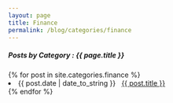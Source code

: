 ```yaml
---
layout: page
title: Finance
permalink: /blog/categories/finance
---
```

 
<h5> Posts by Category : {{ page.title }} </h5>

<div class="card">
{% for post in site.categories.finance %}
 <li class="category-posts"><span>{{ post.date | date_to_string }}</span> &nbsp; <a href="{{ post.url }}">{{ post.title }}</a></li>
{% endfor %}
</div>
